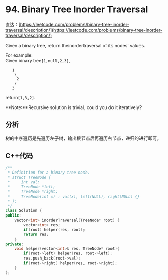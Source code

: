 # 94. Binary Tree Inorder Traversal

直达：[https://leetcode.com/problems/binary-tree-inorder-traversal/description/](https://leetcode.com/problems/binary-tree-inorder-traversal/description/)

Given a binary tree, return theinordertraversal of its nodes' values.

For example:  
Given binary tree`[1,null,2,3]`,

```
   1
    \
     2
    /
   3
```

return`[1,3,2]`.

**Note:**Recursive solution is trivial, could you do it iteratively?

## 分析

树的中序遍历是先遍历左子树，输出根节点后再遍历右节点，递归的进行即可。

## C++代码

```cpp
/**
 * Definition for a binary tree node.
 * struct TreeNode {
 *     int val;
 *     TreeNode *left;
 *     TreeNode *right;
 *     TreeNode(int x) : val(x), left(NULL), right(NULL) {}
 * };
 */
class Solution {
public:
    vector<int> inorderTraversal(TreeNode* root) {
        vector<int> res;
        if(root) helper(res, root);
        return res;
    }
private:
    void helper(vector<int>& res, TreeNode* root){
        if(root->left) helper(res, root->left);
        res.push_back(root->val);
        if(root->right) helper(res, root->right);
    }
};
```



